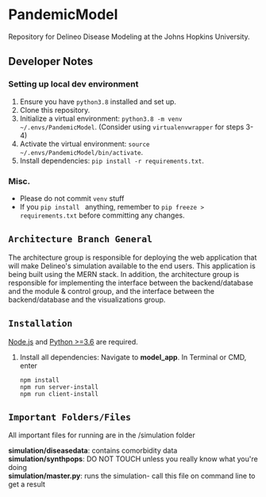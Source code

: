 # PandemicModel
Repository for Delineo Disease Modeling at the Johns Hopkins University. 

## Developer Notes

### Setting up local dev environment
1. Ensure you have `python3.8` installed and set up.
2. Clone this repository.
3. Initialize a virtual environment: `python3.8 -m venv ~/.envs/PandemicModel`. (Consider using `virtualenvwrapper` for steps 3-4)
4. Activate the virtual environment: `source ~/.envs/PandemicModel/bin/activate`.
5. Install dependencies: `pip install -r requirements.txt`.

### Misc.
- Please do not commit `venv` stuff
- If you `pip install ` anything, remember to  `pip freeze > requirements.txt` before committing any changes.
## `Architecture Branch General`

The architecture group is responsible for deploying the web application that will make Delineo's simulation available to the end users. This application is being built using the MERN stack. In addition, the architecture group is responsible for implementing the interface between the backend/database and the module & control group, and the interface between the backend/database and the visualizations group. 

## `Installation`
[Node.js](https://nodejs.org/en/download) and [Python >=3.6](https://www.python.org/downloads/) are required.

1. Install all dependencies: Navigate to **model_app**. In Terminal or CMD, enter
	```
	npm install
	npm run server-install
	npm run client-install
	```

## `Important Folders/Files`
All important files for running are in the /simulation folder

**simulation/diseasedata**: contains comorbidity data  
**simulation/synthpops**: DO NOT TOUCH unless you really know what you're doing  
**simulation/master.py**: runs the simulation- call this file on command line to get a result  
